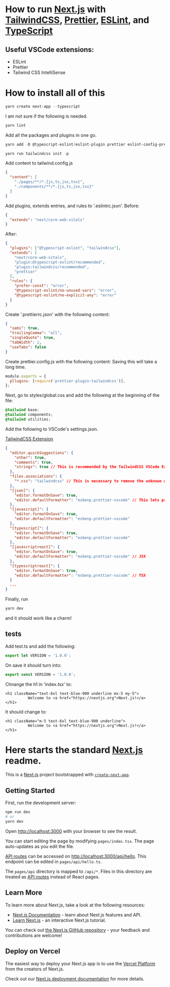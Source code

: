 # How to run [Next.js](https://nextjs.org/) with [TailwindCSS](https://tailwindcss.com/), [Prettier](https://prettier.io/), [ESLint](https://eslint.org/), and [TypeScript](https://www.typescriptlang.org/)

## Useful VSCode extensions:

- ESLint
- Prettier
- Tailwind CSS IntelliSense

# How to install all of this

```powershell
yarn create next-app --typescript
```

I am not sure if the following is needed.

```powershell
yarn lint
```

Add all the packages and plugins in one go.

```powershell
yarn add -D @typescript-eslint/eslint-plugin prettier eslint-config-prettier tailwindcss postcss autoprefixer prettier-plugin-tailwindcss eslint-plugin-tailwindcss
```

```powershell
yarn run tailwindcss init -p
```

Add content to tailwind.config.js

```json
{
  "content": [
    "./pages/**/*.{js,ts,jsx,tsx}",
    "./components/**/*.{js,ts,jsx,tsx}"
  ]
}
```

Add plugins, extends entries, and rules to '.eslintrc.json'.
Before:

```json
{
  "extends": "next/core-web-vitals"
}
```

After:

```json
{
  "plugins": ["@typescript-eslint", "tailwindcss"],
  "extends": [
    "next/core-web-vitals",
    "plugin:@typescript-eslint/recommended",
    "plugin:tailwindcss/recommended",
    "prettier"
  ],
  "rules": {
    "prefer-const": "error",
    "@typescript-eslint/no-unused-vars": "error",
    "@typescript-eslint/no-explicit-any": "error"
  }
}
```

Create '.prettierrc.json' with the following content:

```json
{
  "semi": true,
  "trailingComma": "all",
  "singleQuote": true,
  "tabWidth": 2,
  "useTabs": false
}
```

Create prettier.config.js with the following content:
Saving this will take a long time.

```javascript
module.exports = {
  pllugins: [require('prettier-plugin-tailwindcss')],
};
```

Next, go to styles/global.css and add the following at the beginning of the file:

```css
@tailwind base;
@tailwind components;
@tailwind utilities;
```

Add the following to VSCode's settings.json.

[TailwindCSS Extension](https://marketplace.visualstudio.com/items?itemName=bradlc.vscode-tailwindcss)

```json
{
  "editor.quickSuggestions": {
    "other": true,
    "comments": true,
    "strings": true // This is recommended by the TailwindCSS VSCode Extension to enable a better experience.
  },
  "files.associations": {
    "*.css": "tailwindcss" // This is necessary to remove the unknown warnings in 'global.css'.
  },
  "[json]": {
    "editor.formatOnSave": true,
    "editor.defaultFormatter": "esbenp.prettier-vscode" // This lets prettier handle the formatting for these filetypes.
  },
  "[javascript]": {
    "editor.formatOnSave": true,
    "editor.defaultFormatter": "esbenp.prettier-vscode"
  },
  "[typescript]": {
    "editor.formatOnSave": true,
    "editor.defaultFormatter": "esbenp.prettier-vscode"
  },
  "[javascriptreact]": {
    "editor.formatOnSave": true,
    "editor.defaultFormatter": "esbenp.prettier-vscode" // JSX
  },
  "[typescriptreact]": {
    "editor.formatOnSave": true,
    "editor.defaultFormatter": "esbenp.prettier-vscode" // TSX
  }
  ...
}
```

Finally, run

```powershell
yarn dev
```

and it should work like a charm!

## tests

Add test.ts and add the following:

```typescript
export let VERSION = '1.0.0';
```

On save it should turn into:

```typescript
export const VERSION = '1.0.0';
```

Chnange the h1 in 'index.tsx' to:

```JSX
<h1 className="text-6xl text-blue-900 underline mx-5 my-5">
          Welcome to <a href="https://nextjs.org">Next.js!</a>
</h1>
```

It should change to:

```JSX
<h1 className="m-5 text-6xl text-blue-900 underline">
          Welcome to <a href="https://nextjs.org">Next.js!</a>
</h1>
```

# Here starts the standard [Next.js](https://nextjs.org/) readme.

This is a [Next.js](https://nextjs.org/) project bootstrapped with [`create-next-app`](https://github.com/vercel/next.js/tree/canary/packages/create-next-app).

## Getting Started

First, run the development server:

```bash
npm run dev
# or
yarn dev
```

Open [http://localhost:3000](http://localhost:3000) with your browser to see the result.

You can start editing the page by modifying `pages/index.tsx`. The page auto-updates as you edit the file.

[API routes](https://nextjs.org/docs/api-routes/introduction) can be accessed on [http://localhost:3000/api/hello](http://localhost:3000/api/hello). This endpoint can be edited in `pages/api/hello.ts`.

The `pages/api` directory is mapped to `/api/*`. Files in this directory are treated as [API routes](https://nextjs.org/docs/api-routes/introduction) instead of React pages.

## Learn More

To learn more about Next.js, take a look at the following resources:

- [Next.js Documentation](https://nextjs.org/docs) - learn about Next.js features and API.
- [Learn Next.js](https://nextjs.org/learn) - an interactive Next.js tutorial.

You can check out [the Next.js GitHub repository](https://github.com/vercel/next.js/) - your feedback and contributions are welcome!

## Deploy on Vercel

The easiest way to deploy your Next.js app is to use the [Vercel Platform](https://vercel.com/new?utm_medium=default-template&filter=next.js&utm_source=create-next-app&utm_campaign=create-next-app-readme) from the creators of Next.js.

Check out our [Next.js deployment documentation](https://nextjs.org/docs/deployment) for more details.
